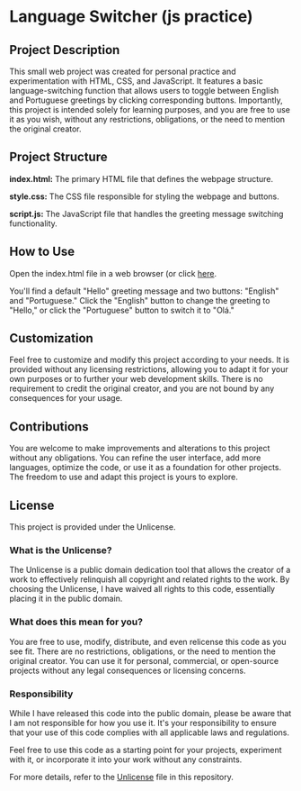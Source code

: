 # Language Switcher (js practice)


## Project Description
This small web project was created for personal practice and experimentation with HTML, CSS, and JavaScript. It features a basic language-switching function that allows users to toggle between English and Portuguese greetings by clicking corresponding buttons. Importantly, this project is intended solely for learning purposes, and you are free to use it as you wish, without any restrictions, obligations, or the need to mention the original creator.

## Project Structure
**index.html:** The primary HTML file that defines the webpage structure.

**style.css:** The CSS file responsible for styling the webpage and buttons.

**script.js:** The JavaScript file that handles the greeting message switching functionality.

## How to Use
Open the index.html file in a web browser (or click [here]((https://sarafreitas02.github.io/LanguageSwitcher.js-practice/)).

You'll find a default "Hello" greeting message and two buttons: "English" and "Portuguese."
Click the "English" button to change the greeting to "Hello," or click the "Portuguese" button to switch it to "Olá."

## Customization
Feel free to customize and modify this project according to your needs. It is provided without any licensing restrictions, allowing you to adapt it for your own purposes or to further your web development skills. There is no requirement to credit the original creator, and you are not bound by any consequences for your usage.

## Contributions
You are welcome to make improvements and alterations to this project without any obligations. You can refine the user interface, add more languages, optimize the code, or use it as a foundation for other projects. The freedom to use and adapt this project is yours to explore.

## License

This project is provided under the Unlicense.

### What is the Unlicense?

The Unlicense is a public domain dedication tool that allows the creator of a work to effectively relinquish all copyright and related rights to the work. By choosing the Unlicense, I have waived all rights to this code, essentially placing it in the public domain.

### What does this mean for you?

You are free to use, modify, distribute, and even relicense this code as you see fit. There are no restrictions, obligations, or the need to mention the original creator. You can use it for personal, commercial, or open-source projects without any legal consequences or licensing concerns.

### Responsibility

While I have released this code into the public domain, please be aware that I am not responsible for how you use it. It's your responsibility to ensure that your use of this code complies with all applicable laws and regulations.

Feel free to use this code as a starting point for your projects, experiment with it, or incorporate it into your work without any constraints.

For more details, refer to the [Unlicense](UNLICENSE) file in this repository.
